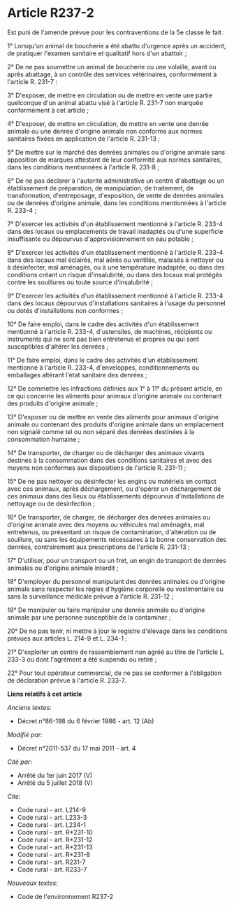 # Article R237-2

Est puni de l'amende prévue pour les contraventions de la 5e classe le fait : 

1° Lorsqu'un animal de boucherie a été abattu d'urgence après un accident, de pratiquer l'examen sanitaire et qualitatif hors
d'un abattoir ; 

2° De ne pas soumettre un animal de boucherie ou une volaille, avant ou après abattage, à un contrôle des services
vétérinaires, conformément à l'article R. 231-7 : 

3° D'exposer, de mettre en circulation ou de mettre en vente une partie quelconque d'un animal abattu visé à l'article R.
231-7 non marquée conformément à cet article ; 

4° D'exposer, de mettre en circulation, de mettre en vente une denrée animale ou une denrée d'origine animale non conforme
aux normes sanitaires fixées en application de l'article R. 231-13 ; 

5° De mettre sur le marché des denrées animales ou d'origine animale sans apposition de marques attestant de leur conformité
aux normes sanitaires, dans les conditions mentionnées à l'article R. 231-8 ; 

6° De ne pas déclarer à l'autorité administrative un centre d'abattage ou un établissement de préparation, de manipulation,
de traitement, de transformation, d'entreposage, d'exposition, de vente de denrées animales ou de denrées d'origine animale,
dans les conditions mentionnées à l'article R. 233-4 ; 

7° D'exercer les activités d'un établissement mentionné à l'article R. 233-4 dans des locaux ou emplacements de travail
inadaptés ou d'une superficie insuffisante ou dépourvus d'approvisionnement en eau potable ; 

8° D'exercer les activités d'un établissement mentionné à l'article R. 233-4 dans des locaux mal éclairés, mal aérés ou
ventilés, malaisés à nettoyer ou à désinfecter, mal aménagés, ou à une température inadaptée, ou dans des conditions créant
un risque d'insalubrité, ou dans des locaux mal protégés contre les souillures ou toute source d'insalubrité ; 

9° D'exercer les activités d'un établissement mentionné à l'article R. 233-4 dans des locaux dépourvus d'installations
sanitaires à l'usage du personnel ou dotés d'installations non conformes ; 

10° De faire emploi, dans le cadre des activités d'un établissement mentionné à l'article R. 233-4, d'ustensiles, de
machines, récipients ou instruments qui ne sont pas bien entretenus et propres ou qui sont susceptibles d'altérer les
denrées ; 

11° De faire emploi, dans le cadre des activités d'un établissement mentionné à l'article R. 233-4, d'enveloppes,
conditionnements ou emballages altérant l'état sanitaire des denrées ; 

12° De commettre les infractions définies aux 1° à 11° du présent article, en ce qui concerne les aliments pour animaux
d'origine animale ou contenant des produits d'origine animale ; 

13° D'exposer ou de mettre en vente des aliments pour animaux d'origine animale ou contenant des produits d'origine animale
dans un emplacement non signalé comme tel ou non séparé des denrées destinées à la consommation humaine ; 

14° De transporter, de charger ou de décharger des animaux vivants destinés à la consommation dans des conditions sanitaires
et avec des moyens non conformes aux dispositions de l'article R. 231-11 ; 

15° De ne pas nettoyer ou désinfecter les engins ou matériels en contact avec ces animaux, après déchargement, ou d'opérer un
déchargement de ces animaux dans des lieux ou établissements dépourvus d'installations de nettoyage ou de désinfection ; 

16° De transporter, de charger, de décharger des denrées animales ou d'origine animale avec des moyens ou véhicules mal
aménagés, mal entretenus, ou présentant un risque de contamination, d'altération ou de souillure, ou sans les équipements
nécessaires à la bonne conservation des denrées, contrairement aux prescriptions de l'article R. 231-13 ; 

17° D'utiliser, pour un transport ou un fret, un engin de transport de denrées animales ou d'origine animale interdit ; 

18° D'employer du personnel manipulant des denrées animales ou d'origine animale sans respecter les règles d'hygiène
corporelle ou vestimentaire ou sans la surveillance médicale prévue à l'article R. 231-12 ; 

19° De manipuler ou faire manipuler une denrée animale ou d'origine animale par une personne susceptible de la contaminer ; 

20° De ne pas tenir, ni mettre à jour le registre d'élevage dans les conditions prévues aux articles L. 214-9 et L. 234-1 ; 

21° D'exploiter un centre de rassemblement non agréé au titre de l'article L. 233-3 ou dont l'agrément a été suspendu ou
retiré ; 

22° Pour tout opérateur commercial, de ne pas se conformer à l'obligation de déclaration prévue à l'article R. 233-7.

**Liens relatifs à cet article**

_Anciens textes_:

  - Décret n°86-198 du 6 février 1986 - art. 12 (Ab)

_Modifié par_:

  - Décret n°2011-537 du 17 mai 2011 - art. 4

_Cité par_:

  - Arrêté du 1er juin 2017 (V)
  - Arrêté du 5 juillet 2018 (V)

_Cite_:

  - Code rural - art. L214-9
  - Code rural - art. L233-3
  - Code rural - art. L234-1
  - Code rural - art. R*231-10
  - Code rural - art. R*231-12
  - Code rural - art. R*231-13
  - Code rural - art. R*231-8
  - Code rural - art. R231-7
  - Code rural - art. R233-7

_Nouveaux textes_:

  - Code de l'environnement R237-2
